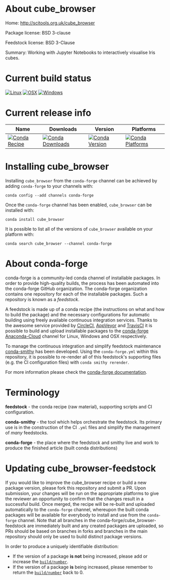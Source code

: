 About cube_browser
==================

Home: http://scitools.org.uk/cube_browser

Package license: BSD 3-clause

Feedstock license: BSD 3-Clause

Summary: Working with Jupyter Notebooks to interactively visualise Iris cubes.



Current build status
====================

[![Linux](https://img.shields.io/circleci/project/github/conda-forge/cube_browser-feedstock/master.svg?label=Linux)](https://circleci.com/gh/conda-forge/cube_browser-feedstock)
[![OSX](https://img.shields.io/travis/conda-forge/cube_browser-feedstock/master.svg?label=macOS)](https://travis-ci.org/conda-forge/cube_browser-feedstock)
[![Windows](https://img.shields.io/appveyor/ci/conda-forge/cube_browser-feedstock/master.svg?label=Windows)](https://ci.appveyor.com/project/conda-forge/cube-browser-feedstock/branch/master)

Current release info
====================

| Name | Downloads | Version | Platforms |
| --- | --- | --- | --- |
| [![Conda Recipe](https://img.shields.io/badge/recipe-cube_browser-green.svg)](https://anaconda.org/conda-forge/cube_browser) | [![Conda Downloads](https://img.shields.io/conda/dn/conda-forge/cube_browser.svg)](https://anaconda.org/conda-forge/cube_browser) | [![Conda Version](https://img.shields.io/conda/vn/conda-forge/cube_browser.svg)](https://anaconda.org/conda-forge/cube_browser) | [![Conda Platforms](https://img.shields.io/conda/pn/conda-forge/cube_browser.svg)](https://anaconda.org/conda-forge/cube_browser) |

Installing cube_browser
=======================

Installing `cube_browser` from the `conda-forge` channel can be achieved by adding `conda-forge` to your channels with:

```
conda config --add channels conda-forge
```

Once the `conda-forge` channel has been enabled, `cube_browser` can be installed with:

```
conda install cube_browser
```

It is possible to list all of the versions of `cube_browser` available on your platform with:

```
conda search cube_browser --channel conda-forge
```


About conda-forge
=================

conda-forge is a community-led conda channel of installable packages.
In order to provide high-quality builds, the process has been automated into the
conda-forge GitHub organization. The conda-forge organization contains one repository
for each of the installable packages. Such a repository is known as a *feedstock*.

A feedstock is made up of a conda recipe (the instructions on what and how to build
the package) and the necessary configurations for automatic building using freely
available continuous integration services. Thanks to the awesome service provided by
[CircleCI](https://circleci.com/), [AppVeyor](https://www.appveyor.com/)
and [TravisCI](https://travis-ci.org/) it is possible to build and upload installable
packages to the [conda-forge](https://anaconda.org/conda-forge)
[Anaconda-Cloud](https://anaconda.org/) channel for Linux, Windows and OSX respectively.

To manage the continuous integration and simplify feedstock maintenance
[conda-smithy](https://github.com/conda-forge/conda-smithy) has been developed.
Using the ``conda-forge.yml`` within this repository, it is possible to re-render all of
this feedstock's supporting files (e.g. the CI configuration files) with ``conda smithy rerender``.

For more information please check the [conda-forge documentation](https://conda-forge.org/docs/).

Terminology
===========

**feedstock** - the conda recipe (raw material), supporting scripts and CI configuration.

**conda-smithy** - the tool which helps orchestrate the feedstock.
                   Its primary use is in the construction of the CI ``.yml`` files
                   and simplify the management of *many* feedstocks.

**conda-forge** - the place where the feedstock and smithy live and work to
                  produce the finished article (built conda distributions)


Updating cube_browser-feedstock
===============================

If you would like to improve the cube_browser recipe or build a new
package version, please fork this repository and submit a PR. Upon submission,
your changes will be run on the appropriate platforms to give the reviewer an
opportunity to confirm that the changes result in a successful build. Once
merged, the recipe will be re-built and uploaded automatically to the
`conda-forge` channel, whereupon the built conda packages will be available for
everybody to install and use from the `conda-forge` channel.
Note that all branches in the conda-forge/cube_browser-feedstock are
immediately built and any created packages are uploaded, so PRs should be based
on branches in forks and branches in the main repository should only be used to
build distinct package versions.

In order to produce a uniquely identifiable distribution:
 * If the version of a package **is not** being increased, please add or increase
   the [``build/number``](https://conda.io/docs/user-guide/tasks/build-packages/define-metadata.html#build-number-and-string).
 * If the version of a package **is** being increased, please remember to return
   the [``build/number``](https://conda.io/docs/user-guide/tasks/build-packages/define-metadata.html#build-number-and-string)
   back to 0.
